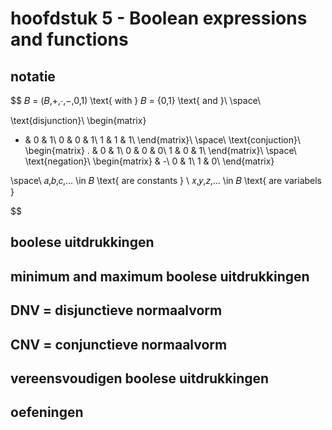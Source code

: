 # hoofdstuk 5 - Boolean expressions and functions

## notatie

$$
𝐵 = (𝐵,+,⋅,−,0,1) \text{ with } 𝐵 = {0,1} \text{ and }\\
\space\\

\text{disjunction}\\
\begin{matrix}
+ & 0 & 1\\
0 & 0 & 1\\
1 & 1 & 1\\
\end{matrix}\\
\space\\
\text{conjuction}\\
\begin{matrix}
. & 0 & 1\\
0 & 0 & 0\\
1 & 0 & 1\\
\end{matrix}\\
\space\\
\text{negation}\\
\begin{matrix}
  & -\\
0 & 1\\
1 & 0\\
\end{matrix}

\space\\
𝑎,𝑏,𝑐,... \in 𝐵 \text{ are constants } \\
𝑥,𝑦,𝑧,... \in 𝐵 \text{ are variabels }


$$

## boolese uitdrukkingen

## minimum and maximum boolese uitdrukkingen

## DNV = disjunctieve normaalvorm

## CNV = conjunctieve normaalvorm

## vereensvoudigen boolese uitdrukkingen

## oefeningen
